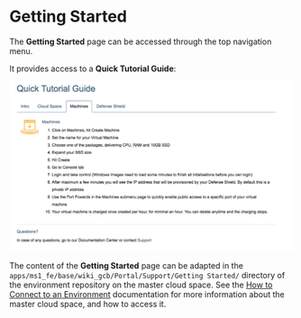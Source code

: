 # Getting Started

The **Getting Started** page can be accessed through the top navigation menu.

It provides access to a **Quick Tutorial Guide**:

![](../../.gitbook/assets/gettingstarted.png)

The content of the **Getting Started** page can be adapted in the `apps/ms1_fe/base/wiki_gcb/Portal/Support/Getting Started/` directory of the environment repository on the master cloud space. See the [How to Connect to an Environment](../sysadmin/connect/) documentation for more information about the master cloud space, and how to access it.

